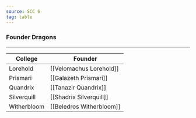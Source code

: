 ```yaml
---
source: SCC 6
tag: table
---
```


### Founder Dragons
---
|College|Founder|
|------|----------|
|Lorehold|[[Velomachus Lorehold]]|
|Prismari|[[Galazeth Prismari]]|
|Quandrix|[[Tanazir Quandrix]]|
|Silverquill|[[Shadrix Silverquill]]|
|Witherbloom|[[Beledros Witherbloom]]|
